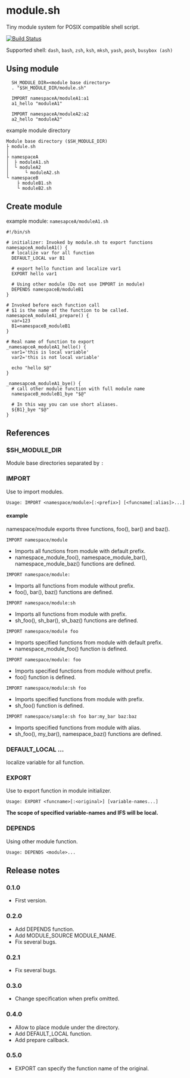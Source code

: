 # module.sh

Tiny module system for POSIX compatible shell script.

[![Build Status](https://travis-ci.org/ko1nksm/modulesh.svg?branch=master)](https://travis-ci.org/ko1nksm/modulesh)

Supported shell: `dash`, `bash`, `zsh`, `ksh`, `mksh`, `yash`, `posh`, `busybox (ash)`

## Using module

```shell
  SH_MODULE_DIR=<module base directory>
  . "$SH_MODULE_DIR/module.sh"

  IMPORT namespaceA/moduleA1:a1
  a1_hello "moduleA1"

  IMPORT namespaceA/moduleA2:a2
  a2_hello "moduleA2"
```

example module directory

```
Module base directory ($SH_MODULE_DIR)
├ module.sh
│
├ namespaceA
│  ├ moduleA1.sh
│  └ moduleA2
│      └ moduleA2.sh
└ namespaceB
    ├ moduleB1.sh
    └ moduleB2.sh
```

## Create module

example module: `namesapceA/moduleA1.sh`

```shell
#!/bin/sh

# initializer: Invoked by module.sh to export functions
namesapceA_moduleA1() {
  # localize var for all function
  DEFAULT_LOCAL var B1

  # export hello function and localize var1
  EXPORT hello var1

  # Using other module (Do not use IMPORT in module)
  DEPENDS namespaceB/moduleB1
}

# Invoked before each function call
# $1 is the name of the function to be called.
namesapceA_moduleA1_prepare() {
  var=123
  B1=namespaceB_moduleB1
}

# Real name of function to export
_namesapceA_moduleA1_hello() {
  var1='this is local variable'
  var2='this is not local variable'

  echo "hello $@"
}

_namesapceA_moduleA1_bye() {
  # call other module function with full module name
  namespaceB_moduleB1_bye "$@"

  # In this way you can use short aliases.
  ${B1}_bye "$@"
}
```

## References

### $SH_MODULE_DIR

Module base directories separated by `:`

### IMPORT

Use to import modules.

`Usage: IMPORT <namespace/module>[:<prefix>] [<funcname[:alias]>...]`

#### example

namespace/module exports three functions, foo(), bar() and baz().

`IMPORT namespace/module`

  * Imports all functions from module with default prefix.
  * namespace_module_foo(), namespace_module_bar(), namespace_module_baz() functions are defined.

`IMPORT namespace/module:`

 * Imports all functions from module without prefix.
 * foo(), bar(), baz() functions are defined.

`IMPORT namespace/module:sh`

  * Imports all functions from module with prefix.
  * sh_foo(), sh_bar(), sh_baz() functions are defined.

`IMPORT namespace/module foo`

  * Imports specified functions from module with default prefix.
  * namespace_module_foo() function is defined.

`IMPORT namespace/module: foo`

  * Imports specified functions from module without prefix.
  * foo() function is defined.

`IMPORT namespace/module:sh foo`

  * Imports specified functions from module with prefix.
  * sh_foo() function is defined.

`IMPORT namespace/sample:sh foo bar:my_bar baz:baz`

  * Imports specified functions from module with alias.
  * sh_foo(), my_bar(), namespace_baz() functions are defined.

### DEFAULT_LOCAL <variable-names>...

localize variable for all function.

### EXPORT

Use to export function in module initializer.

`Usage: EXPORT <funcname>[:<original>] [variable-names...]`

**The scope of specified variable-names and IFS will be local.**

### DEPENDS

Using other module function.

`Usage: DEPENDS <module>...`

## Release notes

### 0.1.0

  * First version.

### 0.2.0

  * Add DEPENDS function.
  * Add MODULE_SOURCE MODULE_NAME.
  * Fix several bugs.

### 0.2.1

  * Fix several bugs.

### 0.3.0

  * Change specification when prefix omitted.

### 0.4.0

  * Allow to place module under the directory.
  * Add DEFAULT_LOCAL function.
  * Add prepare callback.

### 0.5.0

  * EXPORT can specify the function name of the original.
